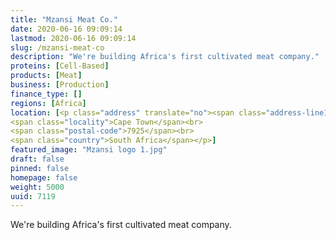 ```yaml
---
title: "Mzansi Meat Co."
date: 2020-06-16 09:09:14
lastmod: 2020-06-16 09:09:14
slug: /mzansi-meat-co
description: "We're building Africa's first cultivated meat company."
proteins: [Cell-Based]
products: [Meat]
business: [Production]
finance_type: []
regions: [Africa]
location: [<p class="address" translate="no"><span class="address-line1">Albert Road 66</span><br>
<span class="locality">Cape Town</span><br>
<span class="postal-code">7925</span><br>
<span class="country">South Africa</span></p>]
featured_image: "Mzansi logo 1.jpg"
draft: false
pinned: false
homepage: false
weight: 5000
uuid: 7119
---
```

<p>We're building Africa's first cultivated meat company.</p>
